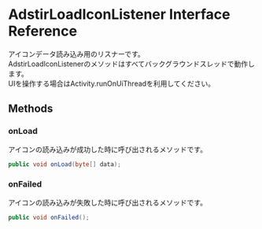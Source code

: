 # AdstirLoadIconListener Interface Reference

アイコンデータ読み込み用のリスナーです。  
AdstirLoadIconListenerのメソッドはすべてバックグラウンドスレッドで動作します。  
UIを操作する場合はActivity.runOnUiThreadを利用してください。  

## Methods

### onLoad
アイコンの読み込みが成功した時に呼び出されるメソッドです。
```java
public void onLoad(byte[] data);
```

### onFailed
アイコンの読み込みが失敗した時に呼び出されるメソッドです。
```java
public void onFailed();
```
